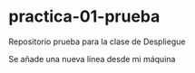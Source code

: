 # practica-01-prueba
Repositorio prueba para la clase de Despliegue

Se añade una nueva línea desde mi máquina
